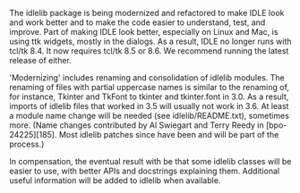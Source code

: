 The idlelib package is being modernized and refactored to make IDLE look and work better and to make the code easier to understand, test, and improve. Part of making IDLE look better, especially on Linux and Mac, is using ttk widgets, mostly in the dialogs. As a result, IDLE no longer runs with tcl/tk 8.4. It now requires tcl/tk 8.5 or 8.6. We recommend running the latest release of either.

'Modernizing' includes renaming and consolidation of idlelib modules. The renaming of files with partial uppercase names is similar to the renaming of, for instance, Tkinter and TkFont to tkinter and tkinter.font in 3.0. As a result, imports of idlelib files that worked in 3.5 will usually not work in 3.6. At least a module name change will be needed (see idlelib/README.txt), sometimes more. (Name changes contributed by Al Swiegart and Terry Reedy in [bpo-24225][185]. Most idlelib patches since have been and will be part of the process.)

In compensation, the eventual result with be that some idlelib classes will be easier to use, with better APIs and docstrings explaining them. Additional useful information will be added to idlelib when available.
